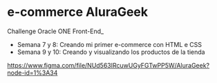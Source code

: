 # e-commerce AluraGeek
Challenge Oracle ONE Front-End_

- Semana 7 y 8: Creando mi primer e-commerce con HTML e CSS
- Semana 9 y 10: Creando y visualizando los productos de la tienda

https://www.figma.com/file/NUd563IRcuwUGyFGTwPP5W/AluraGeek?node-id=1%3A34
